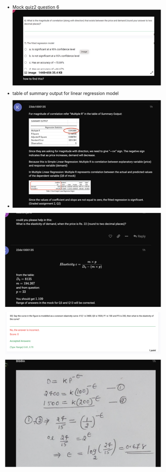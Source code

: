 - Mock quiz2 question 6
![](2023-08-04-13-58-01.png)

- table of summary output for linear regression model
- ![](2023-08-04-14-41-15.png)

![](2023-08-04-14-42-09.png)

![](2023-08-04-14-43-29.png)

![](2023-08-04-14-43-51.png)    